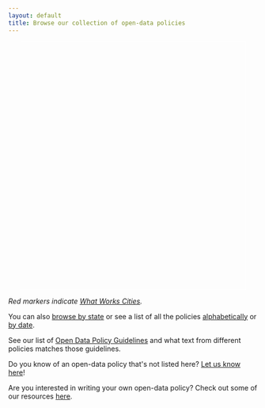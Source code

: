 ```yaml
---
layout: default
title: Browse our collection of open-data policies
---
```


<div style="padding:0 25px;"><div id="mapid" style="border:1px solid #fff; width:100%; height:500px;"></div></div>
<script type="text/javascript" src="{{ site.baseurl }}/assets/js/open-data-map.js"></script>

*Red markers indicate [What Works Cities](https://whatworkscities.bloomberg.org/cities/).*

You can also [browse by state](/browse/states/) or see a list of all the policies [alphabetically](/browse/all/) or [by date](/browse/by-date/).

See our list of [Open Data Policy Guidelines](/guidelines/) and what text from different policies matches those guidelines.

Do you know of an open-data policy that's not listed here? [Let us know here](/add-a-policy/)!

Are you interested in writing your own open-data policy? Check out some of our resources [here](http://whatworkscities.sunlightfoundation.com/#section-h2-05).
